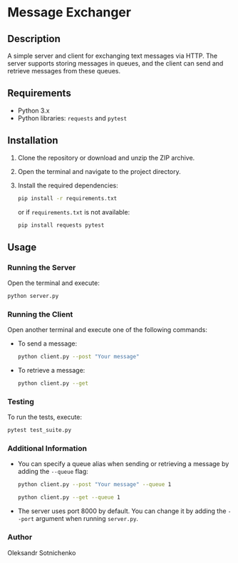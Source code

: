 # Message Exchanger

## Description

A simple server and client for exchanging text messages via HTTP. The server supports storing messages in queues, and the client can send and retrieve messages from these queues.

## Requirements

- Python 3.x
- Python libraries: `requests` and `pytest`

## Installation

1. Clone the repository or download and unzip the ZIP archive.
2. Open the terminal and navigate to the project directory.
3. Install the required dependencies:

    ```bash
    pip install -r requirements.txt
    ```

    or if `requirements.txt` is not available:

    ```bash
    pip install requests pytest
    ```

## Usage

### Running the Server

Open the terminal and execute:

```bash
python server.py
```
### Running the Client

Open another terminal and execute one of the following commands:

- To send a message:

    ```bash
    python client.py --post "Your message"
    ```

- To retrieve a message:

    ```bash
    python client.py --get
    ```

### Testing

To run the tests, execute:

```bash
pytest test_suite.py
```
### Additional Information

- You can specify a queue alias when sending or retrieving a message by adding the `--queue` flag:

    ```bash
    python client.py --post "Your message" --queue 1
    ```

    ```bash
    python client.py --get --queue 1
    ```

- The server uses port 8000 by default. You can change it by adding the `--port` argument when running `server.py`.

### Author

Oleksandr Sotnichenko
